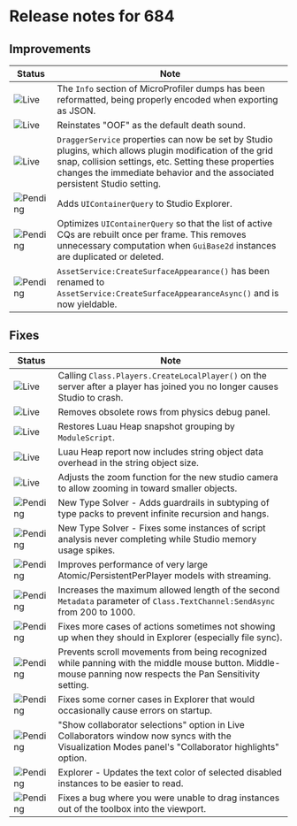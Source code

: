 # Release notes for 684

## Improvements

| Status | Note |
|--------|------|
| ![Live](https://img.shields.io/badge/Live-009E57?style=flat)  | The `Info` section of MicroProfiler dumps has been reformatted, being properly encoded when exporting as JSON. |
| ![Live](https://img.shields.io/badge/Live-009E57?style=flat)  | Reinstates "OOF" as the default death sound. |
| ![Live](https://img.shields.io/badge/Live-009E57?style=flat)  | `DraggerService` properties can now be set by Studio plugins, which allows plugin modification of the grid snap, collision settings, etc. Setting these properties changes the immediate behavior and the associated persistent Studio setting. |
| ![Pending](https://img.shields.io/badge/Pending-DEA517?style=flat)  | Adds `UIContainerQuery` to Studio Explorer. |
| ![Pending](https://img.shields.io/badge/Pending-DEA517?style=flat)  | Optimizes `UIContainerQuery` so that the list of active CQs are rebuilt once per frame. This removes unnecessary computation when `GuiBase2d` instances are duplicated or deleted. |
| ![Pending](https://img.shields.io/badge/Pending-DEA517?style=flat)  | `AssetService:CreateSurfaceAppearance()` has been renamed to `AssetService:CreateSurfaceAppearanceAsync()` and is now yieldable. |
## Fixes

| Status | Note |
|--------|------|
| ![Live](https://img.shields.io/badge/Live-009E57?style=flat)  | Calling `Class.Players.CreateLocalPlayer()` on the server after a player has joined you no longer causes Studio to crash. |
| ![Live](https://img.shields.io/badge/Live-009E57?style=flat)  | Removes obsolete rows from physics debug panel. |
| ![Live](https://img.shields.io/badge/Live-009E57?style=flat)  | Restores Luau Heap snapshot grouping by `ModuleScript`. |
| ![Live](https://img.shields.io/badge/Live-009E57?style=flat)  | Luau Heap report now includes string object data overhead in the string object size. |
| ![Live](https://img.shields.io/badge/Live-009E57?style=flat)  | Adjusts the zoom function for the new studio camera to allow zooming in toward smaller objects. |
| ![Pending](https://img.shields.io/badge/Pending-DEA517?style=flat)  | New Type Solver - Adds guardrails in subtyping of type packs to prevent infinite recursion and hangs. |
| ![Pending](https://img.shields.io/badge/Pending-DEA517?style=flat)  | New Type Solver - Fixes some instances of script analysis never completing while Studio memory usage spikes. |
| ![Pending](https://img.shields.io/badge/Pending-DEA517?style=flat)  | Improves performance of very large Atomic/PersistentPerPlayer models with streaming. |
| ![Pending](https://img.shields.io/badge/Pending-DEA517?style=flat)  | Increases the maximum allowed length of the second `Metadata` parameter of `Class.TextChannel:SendAsync` from 200 to 1000. |
| ![Pending](https://img.shields.io/badge/Pending-DEA517?style=flat)  | Fixes more cases of actions sometimes not showing up when they should in Explorer (especially file sync). |
| ![Pending](https://img.shields.io/badge/Pending-DEA517?style=flat)  | Prevents scroll movements from being recognized while panning with the middle mouse button. Middle-mouse panning now respects the Pan Sensitivity setting. |
| ![Pending](https://img.shields.io/badge/Pending-DEA517?style=flat)  | Fixes some corner cases in Explorer that would occasionally cause errors on startup. |
| ![Pending](https://img.shields.io/badge/Pending-DEA517?style=flat)  | "Show collaborator selections" option in Live Collaborators window now syncs with the Visualization Modes panel's "Collaborator highlights" option. |
| ![Pending](https://img.shields.io/badge/Pending-DEA517?style=flat)  | Explorer - Updates the text color of selected disabled instances to be easier to read. |
| ![Pending](https://img.shields.io/badge/Pending-DEA517?style=flat)  | Fixes a bug where you were unable to drag instances out of the toolbox into the viewport. |
